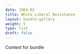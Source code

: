 ```yaml
---
date: 1964-02
title: White Liberal Resistance
layout: bundle-gallery
weight: 5
type: list
draft: false
---
```

Context for bundle
